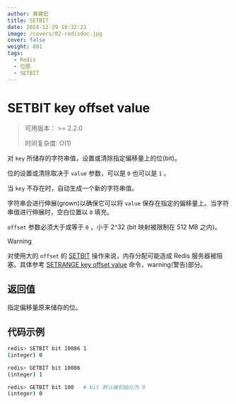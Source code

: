 ```yaml
---
author: 黄健宏
title: SETBIT
date: 2024-12-29 10:32:21
image: /covers/02-redisdoc.jpg
cover: false
weight: 801
tags:
  - Redis
  - 位图
  - SETBIT
---
```


# SETBIT key offset value

> 可用版本： >= 2.2.0
> 
> 时间复杂度: O(1)

对 `key` 所储存的字符串值，设置或清除指定偏移量上的位(bit)。

位的设置或清除取决于 `value` 参数，可以是 `0` 也可以是 `1` 。

当 `key` 不存在时，自动生成一个新的字符串值。

字符串会进行伸展(grown)以确保它可以将 `value` 保存在指定的偏移量上。当字符串值进行伸展时，空白位置以 `0` 填充。

`offset` 参数必须大于或等于 `0` ，小于 2^32 (bit 映射被限制在 512 MB 之内)。

Warning

对使用大的 `offset` 的 [SETBIT](#setbit) 操作来说，内存分配可能造成 Redis 服务器被阻塞。具体参考 [SETRANGE key offset value](../../01-string/09-setrange) 命令，warning(警告)部分。

## 返回值

指定偏移量原来储存的位。

## 代码示例

```bash
redis> SETBIT bit 10086 1
(integer) 0

redis> GETBIT bit 10086
(integer) 1

redis> GETBIT bit 100   # bit 默认被初始化为 0
(integer) 0
```
